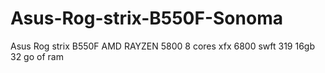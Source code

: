 # Asus-Rog-strix-B550F-Sonoma
Asus Rog strix B550F AMD RAYZEN 5800 8 cores  xfx 6800 swft 319 16gb  32 go of ram
